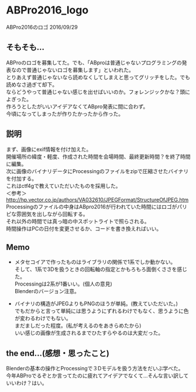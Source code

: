 # ABPro2016_logo
ABPro2016のロゴ 2016/09/29  

## そもそも...
ABProのロゴを募集してた。でも、「ABproは普通じゃないプログラミングの発表なので普通じゃないロゴを募集します」といわれた。  
とりあえず普通じゃないなら読めなくしてしまえと思ってグリッチをした。でも読めなさ過ぎて却下。  
ならどうやって普通じゃない感じを出せばいいのか。フォレンジックかな？頭によぎった。  
作ろうとしたがいいアイデアなくてABpro発表に間に合わず。  
今頃になってしまったが作りたかったから作った。  

## 説明
まず、画像にexif情報を付け加えた。  
開催場所の緯度・軽度、作成された時間を会場時間、最終更新時間？を終了時間に編集。  
次に画像のバイナリデータにProcessingのファイルをzipで圧縮させたバイナリを付加する。  
これはctf4gで教えていただいたものを採用した。  
＜参考＞<http://hp.vector.co.jp/authors/VA032610/JPEGFormat/StructureOfJPEG.htm>  
Processingのファイルの中身はABpro2016が行われていた時間にはロゴがパリピな雰囲気を出しながら回転する。  
それ以外の時間では真っ暗の中スポットライトで照らされる。  
時間操作はPCの日付を変更させるか、コードを書き換えればいい。  

## Memo
* メタセコイアで作ったものはライブラリの関係で1系でしか動かない。  
そして、1系で3Dを扱うときの回転軸の指定とかもろもろ面倒くささを感じた。  
Processingは2系が1番いい。(個人の意見)  
Blenderのバージョン注意。  

*  バイナリの構造がJPEGよりもPNGのほうが単純。(教えていただいた。)  
でもだからと言って単純には思うようにずれるわけでもなく、思うように色が変わるわけでもない。  
まだましだった程度。(私が考えるのをあきらめたから)  
いい感じの画像が生成されるまでひたすらやるのは大変だった。  

## the end...(感想・思ったこと) 
Blenderの基本の操作とProcessingで３Dモデルを扱う方法をだいぶ学べた。  
今年ABProでるぞとか言ってたのに疲れてアイデアでなくて...そんな言い訳していいわけ？はい。  